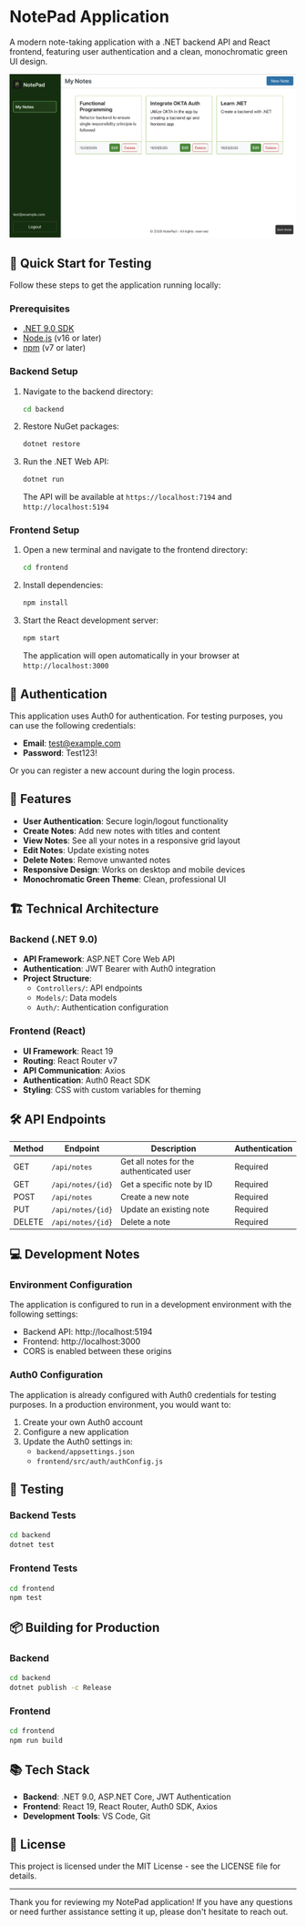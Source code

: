 # NotePad Application

A modern note-taking application with a .NET backend API and React frontend, featuring user authentication and a clean, monochromatic green UI design.

![NotePad App](/frontend/public/notepad-screenshot.png)

## 🚀 Quick Start for Testing

Follow these steps to get the application running locally:

### Prerequisites

- [.NET 9.0 SDK](https://dotnet.microsoft.com/download/dotnet/9.0)
- [Node.js](https://nodejs.org/) (v16 or later)
- [npm](https://www.npmjs.com/) (v7 or later)

### Backend Setup

1. Navigate to the backend directory:
   ```bash
   cd backend
   ```

2. Restore NuGet packages:
   ```bash
   dotnet restore
   ```

3. Run the .NET Web API:
   ```bash
   dotnet run
   ```
   The API will be available at `https://localhost:7194` and `http://localhost:5194`

### Frontend Setup

1. Open a new terminal and navigate to the frontend directory:
   ```bash
   cd frontend
   ```

2. Install dependencies:
   ```bash
   npm install
   ```

3. Start the React development server:
   ```bash
   npm start
   ```
   The application will open automatically in your browser at `http://localhost:3000`

## 🔐 Authentication

This application uses Auth0 for authentication. For testing purposes, you can use the following credentials:

- **Email**: test@example.com
- **Password**: Test123!

Or you can register a new account during the login process.

## 📝 Features

- **User Authentication**: Secure login/logout functionality
- **Create Notes**: Add new notes with titles and content
- **View Notes**: See all your notes in a responsive grid layout
- **Edit Notes**: Update existing notes
- **Delete Notes**: Remove unwanted notes
- **Responsive Design**: Works on desktop and mobile devices
- **Monochromatic Green Theme**: Clean, professional UI

## 🏗️ Technical Architecture

### Backend (.NET 9.0)
- **API Framework**: ASP.NET Core Web API
- **Authentication**: JWT Bearer with Auth0 integration
- **Project Structure**:
  - `Controllers/`: API endpoints
  - `Models/`: Data models
  - `Auth/`: Authentication configuration

### Frontend (React)
- **UI Framework**: React 19
- **Routing**: React Router v7
- **API Communication**: Axios
- **Authentication**: Auth0 React SDK
- **Styling**: CSS with custom variables for theming

## 🛠️ API Endpoints

| Method | Endpoint | Description | Authentication |
|--------|----------|-------------|----------------|
| GET | `/api/notes` | Get all notes for the authenticated user | Required |
| GET | `/api/notes/{id}` | Get a specific note by ID | Required |
| POST | `/api/notes` | Create a new note | Required |
| PUT | `/api/notes/{id}` | Update an existing note | Required |
| DELETE | `/api/notes/{id}` | Delete a note | Required |

## 💻 Development Notes

### Environment Configuration

The application is configured to run in a development environment with the following settings:

- Backend API: http://localhost:5194
- Frontend: http://localhost:3000
- CORS is enabled between these origins

### Auth0 Configuration

The application is already configured with Auth0 credentials for testing purposes. In a production environment, you would want to:

1. Create your own Auth0 account
2. Configure a new application
3. Update the Auth0 settings in:
   - `backend/appsettings.json`
   - `frontend/src/auth/authConfig.js`

## 🧪 Testing

### Backend Tests
```bash
cd backend
dotnet test
```

### Frontend Tests
```bash
cd frontend
npm test
```

## 📦 Building for Production

### Backend
```bash
cd backend
dotnet publish -c Release
```

### Frontend
```bash
cd frontend
npm run build
```

## 📚 Tech Stack

- **Backend**: .NET 9.0, ASP.NET Core, JWT Authentication
- **Frontend**: React 19, React Router, Auth0 SDK, Axios
- **Development Tools**: VS Code, Git

## 📝 License

This project is licensed under the MIT License - see the LICENSE file for details.

---

Thank you for reviewing my NotePad application! If you have any questions or need further assistance setting it up, please don't hesitate to reach out.
